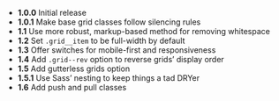 * **1.0.0**     Initial release
* **1.0.1**     Make base grid classes follow silencing rules
* **1.1**       Use more robust, markup-based method for removing whitespace
* **1.2**       Set `.grid__item` to be full-width by default
* **1.3**       Offer switches for mobile-first and responsiveness
* **1.4**       Add `.grid--rev` option to reverse grids’ display order
* **1.5**       Add gutterless grids option
* **1.5.1**     Use Sass’ nesting to keep things a tad DRYer
* **1.6**       Add push and pull classes
